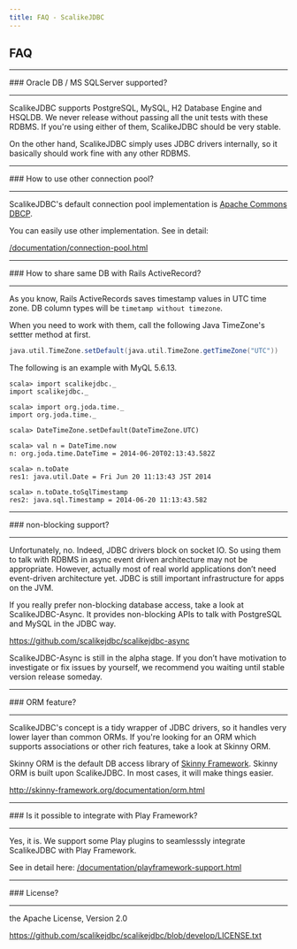 ```yaml
---
title: FAQ - ScalikeJDBC
---
```


## FAQ


<hr/>
### Oracle DB / MS SQLServer supported?
<hr/>

ScalikeJDBC supports PostgreSQL, MySQL, H2 Database Engine and HSQLDB. We never release without passing all the unit tests with these RDBMS. If you're using either of them, ScalikeJDBC should be very stable.

On the other hand, ScalikeJDBC simply uses JDBC drivers internally, so it basically should work fine with any other RDBMS. 

<hr/>
### How to use other connection pool?
<hr/>

ScalikeJDBC's default connection pool implementation is [Apache Commons DBCP](http://commons.apache.org/proper/commons-dbcp/). 

You can easily use other implementation. See in detail:

[/documentation/connection-pool.html](/documentation/connection-pool.html)

<hr/>
### How to share same DB with Rails ActiveRecord?
<hr/>

As you know, Rails ActiveRecords saves timestamp values in UTC time zone. DB column types will be `timetamp without timezone`.

When you need to work with them, call the following Java TimeZone's settter method at first.

```scala
java.util.TimeZone.setDefault(java.util.TimeZone.getTimeZone("UTC"))
```

The following is an example with MyQL 5.6.13.

```
scala> import scalikejdbc._
import scalikejdbc._

scala> import org.joda.time._
import org.joda.time._

scala> DateTimeZone.setDefault(DateTimeZone.UTC)

scala> val n = DateTime.now
n: org.joda.time.DateTime = 2014-06-20T02:13:43.582Z

scala> n.toDate
res1: java.util.Date = Fri Jun 20 11:13:43 JST 2014

scala> n.toDate.toSqlTimestamp
res2: java.sql.Timestamp = 2014-06-20 11:13:43.582
```

<hr/>
### non-blocking support?
<hr/>

Unfortunately, no. Indeed, JDBC drivers block on socket IO. So using them to talk with RDBMS in async event driven architecture may not be appropriate. However, actually most of real world applications don’t need event-driven architecture yet. JDBC is still important infrastructure for apps on the JVM.

If you really prefer non-blocking database access, take a look at ScalikeJDBC-Async. It provides non-blocking APIs to talk with PostgreSQL and MySQL in the JDBC way.

https://github.com/scalikejdbc/scalikejdbc-async

ScalikeJDBC-Async is still in the alpha stage. If you don’t have motivation to investigate or fix issues by yourself, we recommend you waiting until stable version release someday.

<hr/>
### ORM feature?
<hr/>

ScalikeJDBC's concept is a tidy wrapper of JDBC drivers, so it handles very lower layer than common ORMs. If you're looking for an ORM which supports associations or other rich features, take a look at Skinny ORM.

Skinny ORM is the default DB access library of [Skinny Framework](http://skinny-framework.org/). Skinny ORM is built upon ScalikeJDBC. In most cases, it will make things easier.

http://skinny-framework.org/documentation/orm.html

<hr/>
### Is it possible to integrate with Play Framework?
<hr/>

Yes, it is. We support some Play plugins to seamlesssly integrate ScalikeJDBC with Play Framework. 

See in detail here: [/documentation/playframework-support.html](/documentation/playframework-support.html)

<hr/>
### License?
<hr/>

the Apache License, Version 2.0

https://github.com/scalikejdbc/scalikejdbc/blob/develop/LICENSE.txt


